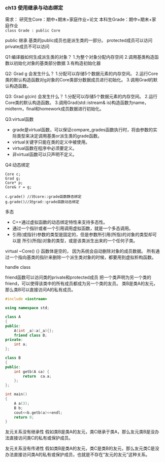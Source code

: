 ### ch13 使用继承与动态绑定
需求：
研究生Core：期中+期末+家庭作业+论文
本科生Grade：期中+期末+家庭作业   
`class Grade : public Core`

public 继承
基类的public成员也是派生类的一部分。
protected成员可以访问
private成员不可以访问


Q1:编译器如何生成派生类的对象？
1.为整个对象分配内存空间
2.调用基类构造函数以初始化对象的基类部分数据
3.有构造初始化器

Q2: Grad g 会发生什么？
1.分配可以存储5个数据元素的内存空间。
2.运行Core类的默认构造函数对g对象的Core类部分数据成员进行初始化。
3.调用Grad的默认构造函数。

Q3: Grad g(cin) 会发生什么？
1.分配可以存储5个数据元素的内存空间。
2.运行Core类的默认构造函数。
3.调用Grad(std::istream& is)构造函数为name，midterm，final和homework成员数据进行初始化。


Q3:virtual函数
- grade是virtual函数，可以保证compare_grades函数执行时，将由参数的实际类型来决定调用基类or派生类的grade函数。
- virtual关键字只能在类的定义中被使用。
- virtual函数在程序中必须要定义。
- 非virtual函数可以只声明不定义。


Q4:动态绑定
```
Core c;
Grad g;
Core* p;
Core& r = g;

c.grade() //对core::grade函数静态绑定
g.grade()//对grad::grade函数动态绑定
```
多态
- C++通过虚拟函数的动态绑定特性来支持多态性。
- 通过一个指针或者一个引用调用虚拟函数，就是一个多态调用。
- 引用(或指针)参数的类型是固定的，但是参数所引用(所指)的对象的类型却可以是 所引(所指)对象的类型，或是该类派生出来的一个任何子类。

virtual ~Core() {}
函数体是空的， 因为系统会自动删除对象的成员数据。
所有通过一个指向基类的指针来删除一个派生类对象的时候，都要用到虚拟析构函数。


handle class


friend函数可以访问类的private和protected成员
把一个类声明为另一个类的friend，可以使得该类中的所有成员都成为另一个类的友员。
类B是类A的友元，那么类B可以直接访问A的私有成员。
```cpp
#include <iostream>

using namespace std;

class A
{
public:
    A(int _a):a(_a){};
    friend class B;
private:
    int a;
};

class B
{
public:
    int getb(A ca) {
        return  ca.a; 
    };
};

int main() 
{
    A a(3);
    B b;
    cout<<b.getb(a)<<endl;
    return 0;
}
```
友元关系没有继承性 假如类B是类A的友元，类C继承于类A，那么友元类B是没办法直接访问类C的私有或保护成员。

友元关系没有传递性 假如类B是类A的友元，类C是类B的友元，那么友元类C是没办法直接访问类A的私有或保护成员，也就是不存在“友元的友元”这种关系。